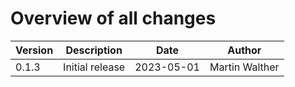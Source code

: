 # Overview of all changes

Version | Description | Date | Author
-|-|-|-
0.1.3 | Initial release | 2023-05-01 | Martin Walther
